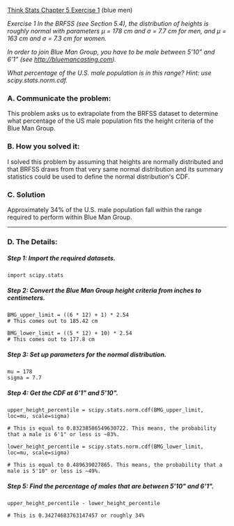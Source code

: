 [Think Stats Chapter 5 Exercise 1](http://greenteapress.com/thinkstats2/html/thinkstats2006.html#toc50) (blue men)

*Exercise 1   In the BRFSS (see Section 5.4), the distribution of heights is roughly normal with parameters µ = 178 cm and σ = 7.7 cm for men, and µ = 163 cm and σ = 7.3 cm for women.*

*In order to join Blue Man Group, you have to be male between 5’10” and 6’1” (see http://bluemancasting.com).* 

*What percentage of the U.S. male population is in this range? Hint: use scipy.stats.norm.cdf.*

### A. Communicate the problem: 

This problem asks us to extrapolate from the BRFSS dataset to determine what percentage of the US male population fits the height criteria of the Blue Man Group.


### B. How you solved it: 

I solved this problem by assuming that heights are normally distributed and that BRFSS draws from that very same normal distribution and its summary statistics could be used to define the normal distribution's CDF.

### C. Solution 

Approximately 34% of the U.S. male population fall within the range required to perform within Blue Man Group.

<hr>

### D. The Details:


##### Step 1: Import the required datasets.
```
import scipy.stats

```

##### Step 2: Convert the Blue Man Group height criteria from inches to centimeters.

```
BMG_upper_limit = ((6 * 12) + 1) * 2.54
# This comes out to 185.42 cm

BMG_lower_limit = ((5 * 12) + 10) * 2.54
# This comes out to 177.8 cm
```

##### Step 3: Set up parameters for the normal distribution.

```
mu = 178
sigma = 7.7

```

##### Step 4: Get the CDF at 6'1" and 5'10".

```
upper_height_percentile = scipy.stats.norm.cdf(BMG_upper_limit, loc=mu, scale=sigma)

# This is equal to 0.83238586549630722. This means, the probability that a male is 6'1" or less is ~83%.

lower_height_percentile = scipy.stats.norm.cdf(BMG_lower_limit, loc=mu, scale=sigma)

# This is equal to 0.489639027865. This means, the probability that a male is 5'10" or less is ~49%.
```
##### Step 5: Find the percentage of males that are between 5'10" and 6'1".

```
upper_height_percentile - lower_height_percentile

# This is 0.34274683763147457 or roughly 34%
```
